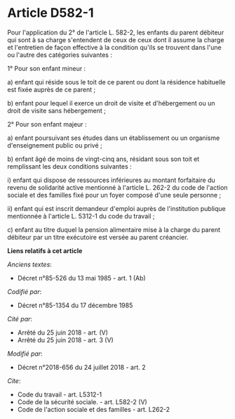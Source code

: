# Article D582-1

Pour l'application du 2° de l'article L. 582-2, les enfants du parent débiteur qui sont à sa charge s'entendent de ceux de
ceux dont il assume la charge et l'entretien de façon effective à la condition qu'ils se trouvent dans l'une ou l'autre des
catégories suivantes : 

1° Pour son enfant mineur : 

a) enfant qui réside sous le toit de ce parent ou dont la résidence habituelle est fixée auprès de ce parent ; 

b) enfant pour lequel il exerce un droit de visite et d'hébergement ou un droit de visite sans hébergement ; 

2° Pour son enfant majeur : 

a) enfant poursuivant ses études dans un établissement ou un organisme d'enseignement public ou privé ; 

b) enfant âgé de moins de vingt-cinq ans, résidant sous son toit et remplissant les deux conditions suivantes : 

i) enfant qui dispose de ressources inférieures au montant forfaitaire du revenu de solidarité active mentionné à l'article
L. 262-2 du code de l'action sociale et des familles fixé pour un foyer composé d'une seule personne ; 

ii) enfant qui est inscrit demandeur d'emploi auprès de l'institution publique mentionnée à l'article L. 5312-1 du code du
travail ; 

c) enfant au titre duquel la pension alimentaire mise à la charge du parent débiteur par un titre exécutoire est versée au
parent créancier.

**Liens relatifs à cet article**

_Anciens textes_:

  - Décret n°85-526 du 13 mai 1985 - art. 1 (Ab)

_Codifié par_:

  - Décret n°85-1354 du 17 décembre 1985

_Cité par_:

  - Arrêté du 25 juin 2018 - art. (V)
  - Arrêté du 25 juin 2018 - art. 3 (V)

_Modifié par_:

  - Décret n°2018-656 du 24 juillet 2018 - art. 2

_Cite_:

  - Code du travail - art. L5312-1
  - Code de la sécurité sociale. - art. L582-2 (V)
  - Code de l'action sociale et des familles - art. L262-2
